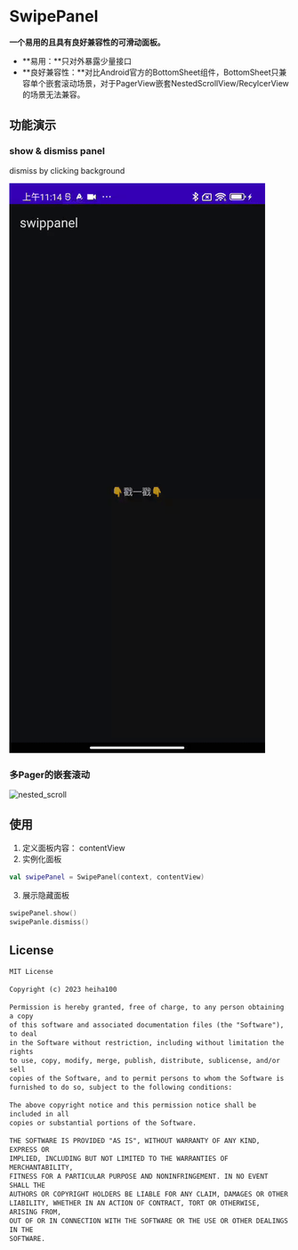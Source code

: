 # SwipePanel

**一个易用的且具有良好兼容性的可滑动面板。**

- **易用：**只对外暴露少量接口
- **良好兼容性：**对比Android官方的BottomSheet组件，BottomSheet只兼容单个嵌套滚动场景，对于PagerView嵌套NestedScrollView/RecylcerView的场景无法兼容。

## 功能演示

### show & dismiss panel

dismiss by clicking background

![show_dismiss](res/show_dismiss.gif)

### 多Pager的嵌套滚动

![nested_scroll](res/nested_scroll.gif)

## 使用

1. 定义面板内容： contentView
2. 实例化面板

```kotlin
val swipePanel = SwipePanel(context, contentView)
```

3. 展示隐藏面板

```kotlin
swipePanel.show()
swipePanle.dismiss()
```

## License

```
MIT License

Copyright (c) 2023 heiha100

Permission is hereby granted, free of charge, to any person obtaining a copy
of this software and associated documentation files (the "Software"), to deal
in the Software without restriction, including without limitation the rights
to use, copy, modify, merge, publish, distribute, sublicense, and/or sell
copies of the Software, and to permit persons to whom the Software is
furnished to do so, subject to the following conditions:

The above copyright notice and this permission notice shall be included in all
copies or substantial portions of the Software.

THE SOFTWARE IS PROVIDED "AS IS", WITHOUT WARRANTY OF ANY KIND, EXPRESS OR
IMPLIED, INCLUDING BUT NOT LIMITED TO THE WARRANTIES OF MERCHANTABILITY,
FITNESS FOR A PARTICULAR PURPOSE AND NONINFRINGEMENT. IN NO EVENT SHALL THE
AUTHORS OR COPYRIGHT HOLDERS BE LIABLE FOR ANY CLAIM, DAMAGES OR OTHER
LIABILITY, WHETHER IN AN ACTION OF CONTRACT, TORT OR OTHERWISE, ARISING FROM,
OUT OF OR IN CONNECTION WITH THE SOFTWARE OR THE USE OR OTHER DEALINGS IN THE
SOFTWARE.
```

